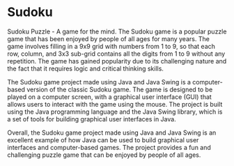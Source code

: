 # Sudoku
Sudoku Puzzle - A game for the mind.
The Sudoku game is a popular puzzle game that has been enjoyed by people of all ages for many years. The game involves filling in a 9x9 grid with numbers from 1 to 9, so that each row, column, and 3x3 sub-grid contains all the digits from 1 to 9 without any repetition. The game has gained popularity due to its challenging nature and the fact that it requires logic and critical thinking skills.

The Sudoku game project made using Java and Java Swing is a computer-based version of the classic Sudoku game. The game is designed to be played on a computer screen, with a graphical user interface (GUI) that allows users to interact with the game using the mouse. The project is built using the Java programming language and the Java Swing library, which is a set of tools for building graphical user interfaces in Java.

Overall, the Sudoku game project made using Java and Java Swing is an excellent example of how Java can be used to build graphical user interfaces and computer-based games. The project provides a fun and challenging puzzle game that can be enjoyed by people of all ages.
